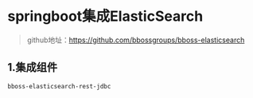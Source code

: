 # springboot集成ElasticSearch

> github地址：https://github.com/bbossgroups/bboss-elasticsearch

## 1.集成组件

    bboss-elasticsearch-rest-jdbc

    